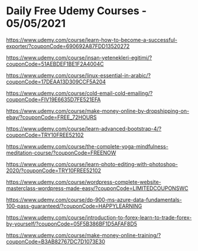 # Daily Free Udemy Courses - 05/05/2021

https://www.udemy.com/course/learn-how-to-become-a-successful-exporter/?couponCode=690692A87FDD13520272
https://www.udemy.com/course/insan-yetenekleri-egitimi/?couponCode=51AEBDEF1BE1F2A4004C
https://www.udemy.com/course/linux-essential-in-arabic/?couponCode=17DEAA13D309CCF5A204
https://www.udemy.com/course/cold-email-cold-emailing/?couponCode=FIV19E6635D7FE521EFA
https://www.udemy.com/course/make-money-online-by-dropshipping-on-ebay/?couponCode=FREE_72HOURS
https://www.udemy.com/course/learn-advanced-bootstrap-4/?couponCode=TRY10FREE52102
https://www.udemy.com/course/the-complete-yoga-mindfulness-meditation-course/?couponCode=FREENOW
https://www.udemy.com/course/learn-photo-editing-with-photoshop-2020/?couponCode=TRY10FREE52102
https://www.udemy.com/course/wordpress-complete-website-masterclass-wordpress-made-easy/?couponCode=LIMITEDCOUPONSWC
https://www.udemy.com/course/dp-900-ms-azure-data-fundamentals-100-pass-guaranteed/?couponCode=HAPPYLEARNING
https://www.udemy.com/course/introduction-to-forex-learn-to-trade-forex-by-yourself/?couponCode=05F5B386BF1D5AFAF8D5
https://www.udemy.com/course/make-money-online-training/?couponCode=B3AB82767DC7D1073E30
